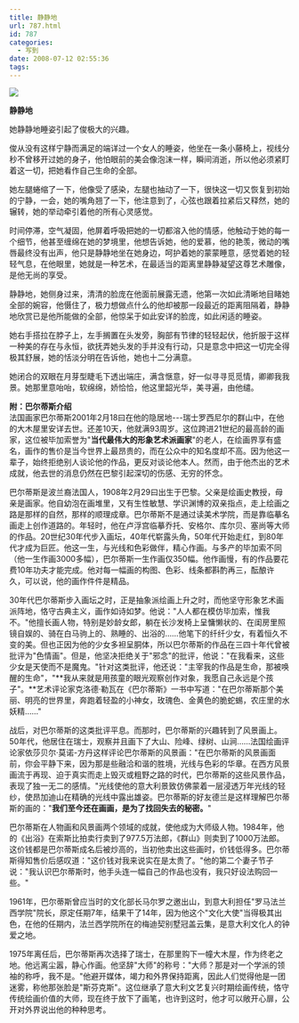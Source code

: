 ```yaml
---
title: 静静地
url: 787.html
id: 787
categories:
  - 写到
date: 2008-07-12 02:55:36
tags:
---
```


![](http://photo.guolaijie.com/rooufer/attachments/month_0807/62008712161059.jpg)  
  

**静静地**

  
她静静地睡姿引起了俊极大的兴趣。  
  
俊从没有这样宁静而满足的端详过一个女人的睡姿，他坐在一条小藤椅上，视线分秒不曾移开过她的身子，他怕眼前的美会像泡沫一样，瞬间消逝，所以他必须紧盯着这一切，把她看作自己生命的全部。  
  
她左腿蜷缩了一下，他像受了感染，左腿也抽动了一下，很快这一切又恢复到初始的宁静，一会，她的嘴角翘了一下，他注意到了，心弦也跟着拉紧后又释然，她的辗转，她的举动牵引着他的所有心灵感觉。  
  
时间停滞，空气凝固，他屏着呼吸把她的一切都溶入他的情感，他触动于她的每一个细节，他甚至缠绵在她的梦境里，他想告诉她，他的爱慕，他的艳羡，微动的嘴唇最终没有出声，他只是静静地坐在她身边，呵护着她的蒙蒙睡意，感觉着她的轻轻气息，在他眼里，她就是一种艺术，在最适当的距离里静静凝望这尊艺术雕像，是他无尚的享受。  
  
静静地，她侧身过来，清清的脸庞在他面前展露无遗，他第一次如此清晰地目睹她全部的婉容，他慑住了，极力想做点什么的他却被那一段最近的距离阻隔着，静静地欣赏已是他所能做的全部，他惊呆于如此安详的脸庞，如此闲适的睡姿。  
  
她右手搭拉在脖子上，左手搁置在头发旁，胸部有节律的轻轻起伏，他折服于这样一种美的存在与永恒，欲抚弄她头发的手并没有行动，只是意念中把这一切完全得极其舒展，她的恬淡分明在告诉他，她也十二分满意。  
  
她闭合的双眼在月芽型睫毛下透出端庄，满含惬意，好一似寻寻觅觅情，卿卿我我景。她那里意咍咍，软绵绵，娇恰恰，他这里韶光华，美寻遍，由他缱。  
  
  
**附：巴尔蒂斯介绍**  
法国画家巴尔蒂斯2001年2月18曰在他的隐居地---瑞士罗西尼尔的群山中，在他的大木屋里安详去世。还差10天，他就满93周岁。这位跨进21世纪的最高龄的画家，这位被毕加索誉为"**当代最伟大的形象艺术派画家**"的老人，在绘画界享有盛名，画作的售价是当今世界上最昂贵的，而在公众中的知名度却不高。因为他这一辈子，始终拒绝别人谈论他的作品，更反对谈论他本人。然而，由于他杰出的艺术成就，他去世的消息仍然在巴黎引起深切的伤感、无穷的怀念。  
  
巴尔蒂斯是波兰裔法国人，1908年2月29曰出生于巴黎。父亲是绘画史教授，母亲是画家。他自幼泡在画堆里，又有生性敏慧、学识渊博的双亲指点，走上绘画之路是那样的自然，那样的顺理成章。巴尔蒂斯不是通过读美术学院，而是靠临摹名画走上创作道路的。年轻时，他在卢浮宫临摹乔托、安格尔、库尔贝、塞尚等大师的作品。20世纪30年代步入画坛，40年代崭露头角，50年代开始走红，到80年代才成为巨匠。他这一生，与光线和色彩做伴，精心作画。与多产的毕加索不同（他一生作画3000多幅），巴尔蒂斯一生作画仅350幅。他作画慢，有的作品要花费10年功夫才能完成。他对每一幅画的构图、色彩、线条都斟酌再三，酝酿许久，可以说，他的画作件件是精品。  
  
30年代巴尔蒂斯步入画坛之时，正是抽象派绘画上升之时，而他坚守形象艺术画派阵地，恪守古典主义，画作如诗如梦。他说："人人都在模仿毕加索，惟我不。"他擅长画人物，特别是妙龄女郎，躺在长沙发椅上呈慵懒状的、在闺房里照镜自娱的、骑在白马驹上的、熟睡的、出浴的……他笔下的纤纤少女，有着恒久不变的美。但也正因为他的少女多袒呈胴体，所以巴尔蒂斯的作品在三四十年代曾被批评为"色情画"。但是，他坚决拒绝关于"邪念"的批评，他说："在我看来，这些少女是天使而不是魔鬼。"针对这类批评，他还说："主宰我的作品是生命，那被唤醒的生命"，"**我从来就是用孩童的眼光观察创作对象，我愿自己永远是个孩子"。**艺术评论家克洛德·勒瓦在《巴尔蒂斯》一书中写道："在巴尔蒂斯那个美丽、明亮的世界里，奔跑着轻盈的小神女，玫瑰色、金黄色的脆蛇蜴，农庄里的水妖精……"  
  
战后，对巴尔蒂斯的这类批评平息。而那时，巴尔蒂斯的兴趣转到了风景画上。50年代，他居住在瑞士，观察并且画下了大山、险峰、绿树、山涧……法国绘画评论家依莎贝尔·莫诺-方丹这样评论巴尔蒂斯的风景画："在巴尔蒂斯的风景画面前，你会平静下来，因为那是些融洽和谐的胜境，光线与色彩的华章。在西方风景画流于再现、迫于真实而走上毁灭或粗野之路的时代，巴尔蒂斯的这些风景作品，表现了独一无二的感情。"光线使他的意大利景致仿佛蒙着一层浸透万年光线的轻纱，使昂加迪山在精确的光线中露出雄姿。巴尔蒂斯的好友德兰是这样理解巴尔蒂斯的画的："**我们至今还在画画，是为了找回失去的秘密。**"  
  
巴尔蒂斯在人物画和风景画两个领域的成就，使他成为大师级人物。1984年，他的《出浴》在索斯比拍卖行卖到了977.5万法郎，《群山》则卖到了1000万法郎。这价钱都是巴尔蒂斯成名后被炒高的，当初他卖出这些画时，价钱低得多。巴尔蒂斯得知售价后感叹道："这价钱对我来说实在是太贵了。"他的第二个妻子节子说："我认识巴尔蒂斯时，他手头连一幅自己的作品也没有，我只好设法购回一些。"  
  
1961年，巴尔蒂斯曾应当时的文化部长马尔罗之邀出山，到意大利担任"罗马法兰西学院"院长，原定任期7年，结果干了14年，因为他这个"文化大使"当得极其出色，在他的任期内，法兰西学院所在的梅迪契别墅冠盖云集，是意大利文化人的钟爱之地。  
  
1975年离任后，巴尔蒂斯再次选择了瑞士，在那里购下一幢大木屋，作为终老之地。他远离尘嚣，静心作画。他坚辞"大师"的称号："大师？那是对一个学派的领袖的称呼，我不是。"他避开媒体，竭力和外界保持距离，因此人们觉得他是一团迷雾，称他那张脸是"斯芬克斯"。这位继承了意大利文艺复兴时期绘画传统，恪守传统绘画价值的大师，现在终于放下了画笔，也许到这时，他才可以敞开心扉，公开对外界说出他的种种思考。